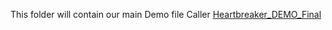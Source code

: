 This folder will contain our main Demo file Caller [Heartbreaker_DEMO_Final](https://docs.google.com/presentation/d/1f13aYYuj1TTsauYL9XCykb8i3XW_Red6tdPJGhLxXeE/edit?usp=sharing)
